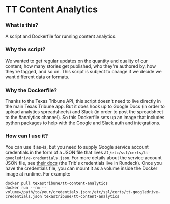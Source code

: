 # TT Content Analytics

### What is this?

A script and Dockerfile for running content analytics.

### Why the script?

We wanted to get regular updates on the quantity and quality of our content; how many stories get published, who they're authored by, how they're tagged, and so on. This script is subject to change if we decide we want different data or formats.

### Why the Dockerfile?

Thanks to the Texas Tribune API, this script doesn't need to live directly in the main Texas Tribune app. But it does hook up to Google Docs (in order to upload analytics spreadsheets) and Slack (in order to post the spreadsheet to the #analytics channel). So this Dockerfile sets up an image that includes python packages to help with the Google and Slack auth and integrations.

### How can I use it?

You can use it as-is, but you need to supply Google service account credentials in the form of a JSON file that lives at `/etc/ssl/certs/tt-googledrive-credentials.json`. For more details about the service account JSON file, see [their docs](https://developers.google.com/identity/protocols/OAuth2ServiceAccount) (the Trib's credentials live in Rundeck). Once you have the credentials file, you can mount it as a volume inside the Docker image at runtime. For example:

    docker pull texastribune/tt-content-analytics
    docker run --rm --volume=/path/to/your/credentials.json:/etc/ssl/certs/tt-googledrive-credentials.json texastribune/tt-content-analytics
